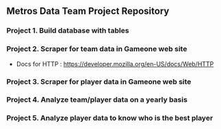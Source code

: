 ## Metros Data Team Project Repository

### Project 1. Build database with tables

### Project 2. Scraper for team data in Gameone web site
- Docs for HTTP : https://developer.mozilla.org/en-US/docs/Web/HTTP

### Project 3. Scraper for player data in Gameone web site

### Project 4. Analyze team/player data on a yearly basis

### Project 5. Analyze player data to know who is the best player
